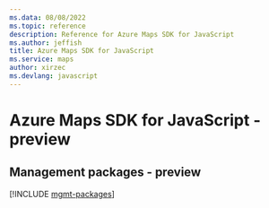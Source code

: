 ```yaml
---
ms.data: 08/08/2022
ms.topic: reference
description: Reference for Azure Maps SDK for JavaScript
ms.author: jeffish
title: Azure Maps SDK for JavaScript
ms.service: maps
author: xirzec
ms.devlang: javascript
---
```

# Azure Maps SDK for JavaScript - preview

## Management packages - preview
[!INCLUDE [mgmt-packages](maps-mgmt-index.md)]